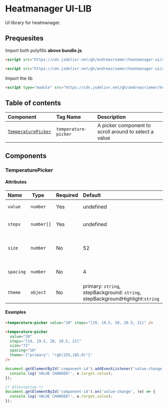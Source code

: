 # Heatmanager UI-LIB

UI library for heatmanager.

## Prequesites

Import both polyfills **above bundle.js**.

```html
<script src="https://cdn.jsdelivr.net/gh/andreasriemer/heatmanager-ui/custom-elements-es5-adapter.js"></script>
```

```html
<script src="https://cdn.jsdelivr.net/gh/andreasriemer/heatmanager-ui/webcomponents-bundle.js"></script>
```

Import the lib

```html
<script type="module" src="https://cdn.jsdelivr.net/gh/andreasriemer/heatmanager-ui/bundle.js"></script>
```

## Table of contents

| Component                                 | Tag Name             | Description                                           |
| :---------------------------------------- | :------------------- | :---------------------------------------------------- |
| [`TemperaturePicker`](#temperaturepicker) | `temperature-picker` | A picker component to scroll around to select a value |

## Components

### TemperaturePicker

#### Attributes

| Name      |  Type      | Required | Default                                                                       | Description                                |
| :-------- | :--------- | :------- | :---------------------------------------------------------------------------- | :----------------------------------------- |
| `value`   | `number`   | Yes      | undefined                                                                     | The initial value                          |
| `steps`   | `number[]` | Yes      | undefined                                                                     | The range that can be selected             |
| `size`    | `number`   | No       | 52                                                                            | The size (width/height) of a single button |
| `spacing` | `number`   | No       | 4                                                                             | The space between the buttons              |
| `theme`   | `object`   | No       | primary: `string`, stepBackground: `string`, stepBackgroundHighlight:`string` | The space between the buttons              |

#### Examples

```html
<temperature-picker value="20" steps="[19, 19.5, 20, 20.5, 21]" />
```

```html
<temperature-picker
  value="20"
  steps="[19, 19.5, 20, 20.5, 21]"
  size="72"
  spacing="10"
  theme='{"primary": "rgb(255,185,0)"}'
/>
```

```javascript
document.getElementById('component-id').addEventListener('value-change', (e) => {
  console.log('VALUE CHANGED!', e.target.value);
});

/* Alternative */
document.getElementById('component-id').on('value-change', (e) => {
  console.log('VALUE CHANGED!', e.target.value);
});
```
